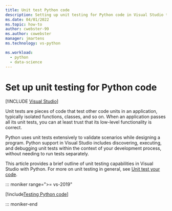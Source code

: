 ```yaml
---
title: Unit test Python code
description: Setting up unit testing for Python code in Visual Studio takes full advantage of Test Explorer features to discover, run, and debug tests.
ms.date: 04/01/2022
ms.topic: how-to
author: cwebster-99
ms.author: cowebster
manager: jmartens
ms.technology: vs-python

ms.workload:
  - python
  - data-science
---
```

# Set up unit testing for Python code

 [!INCLUDE [Visual Studio](~/includes/applies-to-version/vs-windows-only.md)]

Unit tests are pieces of code that test other code units in an application, typically isolated functions, classes, and so on. When an application passes all its unit tests, you can at least trust that its low-level functionality is correct.

Python uses unit tests extensively to validate scenarios while designing a program. Python support in Visual Studio includes discovering, executing, and debugging unit tests within the context of your development process, without needing to run tests separately.

This article provides a brief outline of unit testing capabilities in Visual Studio with Python. For more on unit testing in general, see [Unit test your code](../test/unit-test-your-code.md).

::: moniker range=">= vs-2019"

[!include[Testing Python code](includes/vs-2019/unit-testing-python.md)]

::: moniker-end